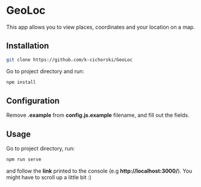 # GeoLoc
This app allows you to view places, coordinates and your location on a map.
## Installation
```bash
git clone https://github.com/k-cichorski/GeoLoc
```
Go to project directory and run:
```bash
npm install
```
## Configuration
Remove ****.example**** from ****config.js.example**** filename, and fill out the fields.
## Usage
Go to project directory, run:
```bash
npm run serve
```
and follow the ****link**** printed to the console (e.g ****http://localhost:3000/****). You might have to scroll up a little bit :)